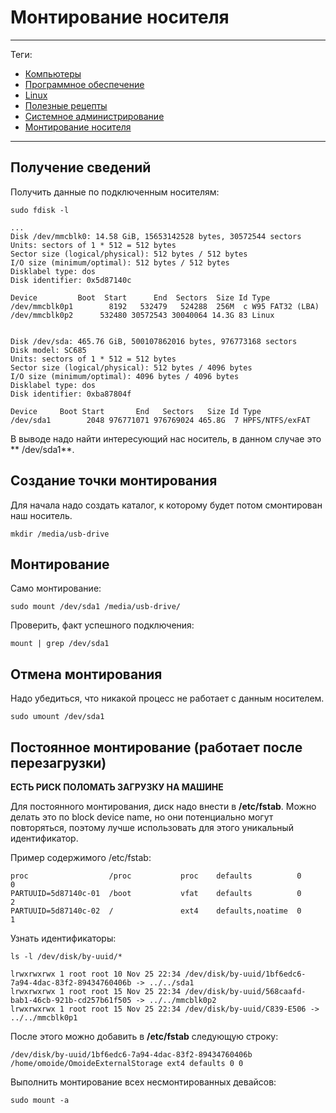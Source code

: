 # Монтирование носителя



---

Теги:

- [Компьютеры](../../_tags/компьютеры.md)
- [Программное обеспечение](../../_tags/программное%20обеспечение.md)
- [Linux](../../_tags/linux.md)
- [Полезные рецепты](../../_tags/полезные%20рецепты.md)
- [Системное администрирование](../../_tags/системное%20администрирование.md)
- [Монтирование носителя](../../_tags/монтирование%20носителя.md)

---

## Получение сведений

Получить данные по подключенным носителям:

```shell
sudo fdisk -l
```

```shell
...
Disk /dev/mmcblk0: 14.58 GiB, 15653142528 bytes, 30572544 sectors
Units: sectors of 1 * 512 = 512 bytes
Sector size (logical/physical): 512 bytes / 512 bytes
I/O size (minimum/optimal): 512 bytes / 512 bytes
Disklabel type: dos
Disk identifier: 0x5d87140c

Device         Boot  Start      End  Sectors  Size Id Type
/dev/mmcblk0p1        8192   532479   524288  256M  c W95 FAT32 (LBA)
/dev/mmcblk0p2      532480 30572543 30040064 14.3G 83 Linux


Disk /dev/sda: 465.76 GiB, 500107862016 bytes, 976773168 sectors
Disk model: SC685
Units: sectors of 1 * 512 = 512 bytes
Sector size (logical/physical): 512 bytes / 4096 bytes
I/O size (minimum/optimal): 4096 bytes / 4096 bytes
Disklabel type: dos
Disk identifier: 0xba87804f

Device     Boot Start       End   Sectors   Size Id Type
/dev/sda1        2048 976771071 976769024 465.8G  7 HPFS/NTFS/exFAT
```

В выводе надо найти интересующий нас носитель, в данном случае это **
/dev/sda1**.

## Создание точки монтирования

Для начала надо создать каталог, к которому будет потом смонтирован наш
носитель.

```shell
mkdir /media/usb-drive
```

## Монтирование

Само монтирование:

```shell
sudo mount /dev/sda1 /media/usb-drive/
```

Проверить, факт успешного подключения:

```shell
mount | grep /dev/sda1
```

## Отмена монтирования

Надо убедиться, что никакой процесс не работает с данным носителем.

```shell
sudo umount /dev/sda1
```

## Постоянное монтирование (работает после перезагрузки)

**ЕСТЬ РИСК ПОЛОМАТЬ ЗАГРУЗКУ НА МАШИНЕ**

Для постоянного монтирования, диск надо внести в **/etc/fstab**. Можно делать
это по block device name, но они потенциально могут повторяться, поэтому лучше
использовать для этого уникальный идентификатор.

Пример содержимого /etc/fstab:
```shell
proc                  /proc           proc    defaults          0       0
PARTUUID=5d87140c-01  /boot           vfat    defaults          0       2
PARTUUID=5d87140c-02  /               ext4    defaults,noatime  0       1
```

Узнать идентификаторы:
```shell
ls -l /dev/disk/by-uuid/*
```

```shell
lrwxrwxrwx 1 root root 10 Nov 25 22:34 /dev/disk/by-uuid/1bf6edc6-7a94-4dac-83f2-89434760406b -> ../../sda1
lrwxrwxrwx 1 root root 15 Nov 25 22:34 /dev/disk/by-uuid/568caafd-bab1-46cb-921b-cd257b61f505 -> ../../mmcblk0p2
lrwxrwxrwx 1 root root 15 Nov 25 22:34 /dev/disk/by-uuid/C839-E506 -> ../../mmcblk0p1
```

После этого можно добавить в **/etc/fstab** следующую строку:
```shell
/dev/disk/by-uuid/1bf6edc6-7a94-4dac-83f2-89434760406b /home/omoide/OmoideExternalStorage ext4 defaults 0 0
```

Выполнить монтирование всех несмонтированных девайсов:
```shell
sudo mount -a
```

